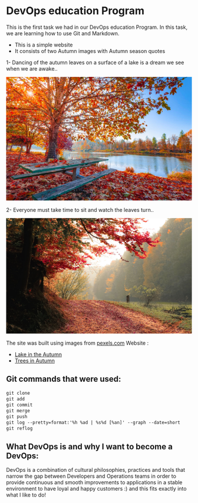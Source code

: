 # DevOps education Program

This is the first task we had in our DevOps education Program. In this task, we are learning how to use Git and Markdown.

* This is a simple website
* It consists of two Autumn images with Autumn season quotes

1- Dancing of the autumn leaves on a surface of a lake is a dream we see when we are awake..

![Lake image](images/image1.jpeg)

2- Everyone must take time to sit and watch the leaves turn..

![Trees image](images/image2.jpeg)



The site was built using images from [pexels.com](https://www.pexels.com/) Website :

* [Lake in the Autumn](https://www.pexels.com/photo/red-and-orange-autumn-leaves-on-the-ground-and-on-trees-beside-body-of-water-1741696/)
* [Trees in Autumn](https://www.pexels.com/photo/red-leafed-tree-near-green-grass-589841/)

## Git commands that were used:
```
git clone
git add
git commit
git merge
git push
git log --pretty=format:'%h %ad | %s%d [%an]' --graph --date=short 
git reflog
```

## What DevOps is and why I want to become a DevOps:

DevOps is a combination of cultural philosophies, practices and tools that narrow the gap between Developers and Operations teams in order to provide continuous and smooth improvements to applications in a stable environment to have loyal and happy customers :) and this fits exactly into what I like to do!
